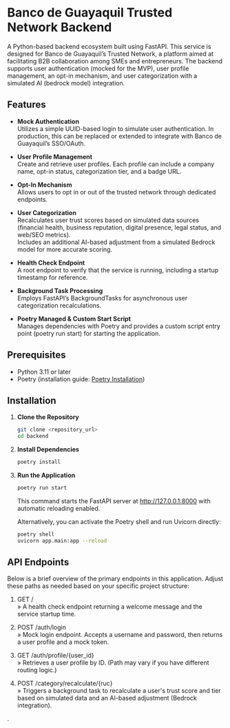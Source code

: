 # Banco de Guayaquil Trusted Network Backend

A Python-based backend ecosystem built using FastAPI. This service is designed for Banco de Guayaquil’s Trusted Network, a platform aimed at facilitating B2B collaboration among SMEs and entrepreneurs. The backend supports user authentication (mocked for the MVP), user profile management, an opt-in mechanism, and user categorization with a simulated AI (bedrock model) integration.

## Features

- **Mock Authentication**  
  Utilizes a simple UUID-based login to simulate user authentication. In production, this can be replaced or extended to integrate with Banco de Guayaquil’s SSO/OAuth.

- **User Profile Management**  
  Create and retrieve user profiles. Each profile can include a company name, opt-in status, categorization tier, and a badge URL.

- **Opt-In Mechanism**  
  Allows users to opt in or out of the trusted network through dedicated endpoints.

- **User Categorization**  
  Recalculates user trust scores based on simulated data sources (financial health, business reputation, digital presence, legal status, and web/SEO metrics).  
  Includes an additional AI-based adjustment from a simulated Bedrock model for more accurate scoring.

- **Health Check Endpoint**  
  A root endpoint to verify that the service is running, including a startup timestamp for reference.

- **Background Task Processing**  
  Employs FastAPI’s BackgroundTasks for asynchronous user categorization recalculations.

- **Poetry Managed & Custom Start Script**  
  Manages dependencies with Poetry and provides a custom script entry point (poetry run start) for starting the application.

## Prerequisites

- Python 3.11 or later
- Poetry (installation guide: [Poetry Installation](https://python-poetry.org/docs/#installation))

## Installation

1. **Clone the Repository**

   ```bash
   git clone <repository_url>
   cd backend
   ```

2. **Install Dependencies**

   ```bash
   poetry install
   ```

3. **Run the Application**

   ```bash
   poetry run start
   ```
   This command starts the FastAPI server at http://127.0.0.1:8000 with automatic reloading enabled.

   Alternatively, you can activate the Poetry shell and run Uvicorn directly:
   ```bash
   poetry shell
   uvicorn app.main:app --reload
   ```

## API Endpoints

Below is a brief overview of the primary endpoints in this application. Adjust these paths as needed based on your specific project structure:

1. GET /  
   » A health check endpoint returning a welcome message and the service startup time.

2. POST /auth/login  
   » Mock login endpoint. Accepts a username and password, then returns a user profile and a mock token.

3. GET /auth/profile/{user_id}  
   » Retrieves a user profile by ID. (Path may vary if you have different routing logic.)

4. POST /category/recalculate/{ruc}  
   » Triggers a background task to recalculate a user's trust score and tier based on simulated data and an AI-based adjustment (Bedrock integration).

.